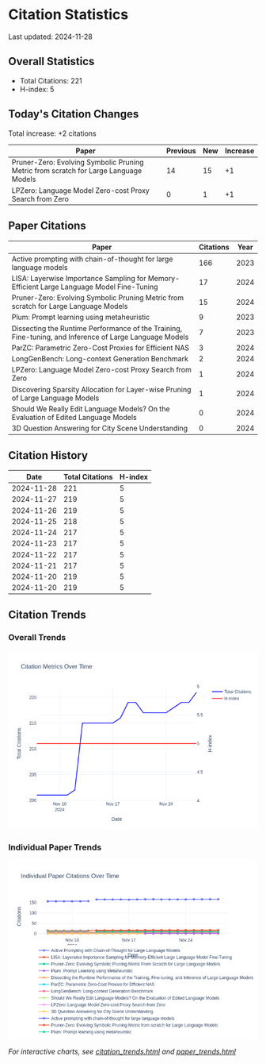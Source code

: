 # Citation Statistics

Last updated: 2024-11-28

## Overall Statistics
- Total Citations: 221
- H-index: 5

## Today's Citation Changes 

Total increase: +2 citations

| Paper | Previous | New | Increase |
| ----- | --------- | --- | -------- |
| Pruner-Zero: Evolving Symbolic Pruning Metric from scratch for Large Language Models | 14 | 15 | +1 |
| LPZero: Language Model Zero-cost Proxy Search from Zero | 0 | 1 | +1 |

## Paper Citations

| Paper | Citations | Year |
| ----- | --------- | ---- |
| Active prompting with chain-of-thought for large language models | 166 | 2023 |
| LISA: Layerwise Importance Sampling for Memory-Efficient Large Language Model Fine-Tuning | 17 | 2024 |
| Pruner-Zero: Evolving Symbolic Pruning Metric from scratch for Large Language Models | 15 | 2024 |
| Plum: Prompt learning using metaheuristic | 9 | 2023 |
| Dissecting the Runtime Performance of the Training, Fine-tuning, and Inference of Large Language Models | 7 | 2023 |
| ParZC: Parametric Zero-Cost Proxies for Efficient NAS | 3 | 2024 |
| LongGenBench: Long-context Generation Benchmark | 2 | 2024 |
| LPZero: Language Model Zero-cost Proxy Search from Zero | 1 | 2024 |
| Discovering Sparsity Allocation for Layer-wise Pruning of Large Language Models | 1 | 2024 |
| Should We Really Edit Language Models? On the Evaluation of Edited Language Models | 0 | 2024 |
| 3D Question Answering for City Scene Understanding | 0 | 2024 |

## Citation History

| Date | Total Citations | H-index |
| ---- | --------------- | ------- |
| 2024-11-28 | 221 | 5 |
| 2024-11-27 | 219 | 5 |
| 2024-11-26 | 219 | 5 |
| 2024-11-25 | 218 | 5 |
| 2024-11-24 | 217 | 5 |
| 2024-11-23 | 217 | 5 |
| 2024-11-22 | 217 | 5 |
| 2024-11-21 | 217 | 5 |
| 2024-11-20 | 219 | 5 |
| 2024-11-20 | 219 | 5 |

## Citation Trends

### Overall Trends
![Citation Trends](citation_trends.png)

### Individual Paper Trends
![Paper Trends](paper_trends.png)

*For interactive charts, see [citation_trends.html](citation_trends.html) and [paper_trends.html](paper_trends.html)*